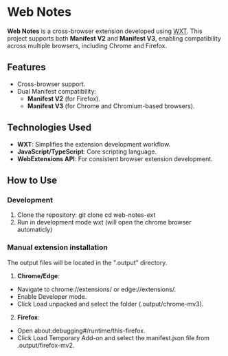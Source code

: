 # Web Notes

**Web Notes** is a cross-browser extension developed using [WXT](https://github.com/wxt-dev/wxt). This project supports both **Manifest V2** and **Manifest V3**, enabling compatibility across multiple browsers, including Chrome and Firefox.

## Features

- Cross-browser support.
- Dual Manifest compatibility:
  - **Manifest V2** (for Firefox).
  - **Manifest V3** (for Chrome and Chromium-based browsers).

## Technologies Used

- **WXT**: Simplifies the extension development workflow.
- **JavaScript/TypeScript**: Core scripting language.
- **WebExtensions API**: For consistent browser extension development.

## How to Use

### Development
1. Clone the repository:
    git clone <repository-url>
    cd web-notes-ext
2. Run in development mode
    wxt (will open the chrome browser automaticly)
### Manual extension installation
The output files will be located in the ".output" directory.

1. **Chrome/Edge**:
- Navigate to chrome://extensions/ or edge://extensions/.
- Enable Developer mode.
- Click Load unpacked and select the folder (.output/chrome-mv3).
2. **Firefox**:
- Open about:debugging#/runtime/this-firefox.
- Click Load Temporary Add-on and select the manifest.json file from .output/firefox-mv2.
